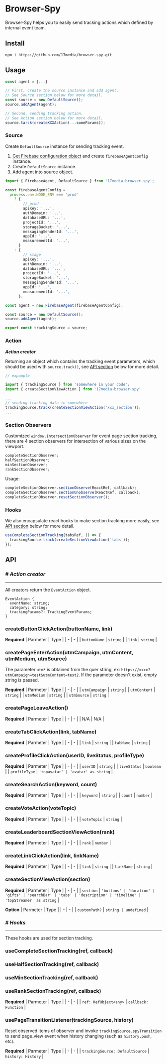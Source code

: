 # Browser-Spy

Browser-Spy helps you to easily send tracking actions which defined by internal event team.

## Install

```
npm i https://github.com/17media/browser-spy.git
```

## Usage

```typescript
const agent = {...}

// First, create the source instance and add agent.
// See Source section below for more detail.
const source = new DefaultSource();
source.addAgent(agent);

// Second, sending tracking action.
// See Action section below for more detail.
source.tarck(createXXXAction(...someParams));
```

### Source

Create `DefaultSource` instance for sending tracking event.

1. [Get Firebase configuration object](https://firebase.google.com/docs/projects/learn-more#config-files-objects) and create `firebaseAgentConfig` instance.
2. Create `DefaultSource` instance.
3. Add agent into source object.

```typescript
import { FirebaseAgent, DefaultSource } from '17media-browser-spy';

const firebaseAgentConfig =
  process.env.NODE_ENV === 'prod'
    ? {
        // prod
        apiKey: '...',
        authDomain: '...',
        databaseURL: '...',
        projectId: '...',
        storageBucket: '...',
        messagingSenderId: '...',
        appId: '...',
        measurementId: '...',
      }
    : {
        // stage
        apiKey: '...',
        authDomain: '...',
        databaseURL: '...',
        projectId: '...',
        storageBucket: '...',
        messagingSenderId: '...',
        appId: '...',
        measurementId: '...',
      };

const agent = new FirebaseAgent(firebaseAgentConfig);

const source = new DefaultSource();
source.addAgent(agent);

export const trackingSource = source;
```

### Action

**_Action creator_**

Returning an object which contains the tracking event parameters, which should be used with `source.track()`, see [API section](#api) below for more detail.

```typescript
// expample

import { trackingSource } from 'somewhere in your code';
import { createSectionViewAction } from '17media-browser-spy'

...
// sending tracking data in somewhere
trackingSource.track(createSectionViewAction('xxx_section'));
...
```

### Section Observers

Customized `window.IntersectionObserver` for event page section tracking, there are 4 section observers for intersection of various sizes on the viewport.

```typescript
completeSectionObserver;
halfSectionObserver;
minSectionObserver;
rankSectionObserver;
```

Usage:

```typescript
completeSectionObserver.sectionObserve(ReactRef, callback);
completeSectionObserver.sectionUnobserve(ReactRef, callback);
completeSectionObserver.resetSectionObserver();
```

### Hooks

We also encapsulate react hooks to make section tracking more easily, see [API section](#api) below for more detail.

```typescript
useCompleteSectionTracking(tabsRef, () => {
  trackingSource.track(createSectionViewAction('tabs'));
});
```

## API

### **_# Action creator_**

<hr/>

All creators return the `EventAction` object.

```
EventAction {
  eventName: string;
  category: string;
  trackingParams?: TrackingEventParams;
}
```

### **createButtonClickAction(buttonName, link)**

**Required**
| Parmeter | Type |
| - | - |
| `buttonName` | `string` |
| `link` | `string` |

### **createPageEnterAction(utmCampaign, utmContent, utmMedium, utmSource)**

The parameter `utm*` is obtained from the quer string, ex: `https://xxxx?utmCampaign=test&utmContent=test2`.
If the parameter doesn't exist, empty string is passed.

**Required**
| Parmeter | Type |
| - | - |
| `utmCampaign` | `string` |
| `utmContent` | `string` |
| `utmMedium` | `string` |
| `utmSource` | `string` |

### **createPageLeaveAction()**

**Required**
| Parmeter | Type |
| - | - |
| N/A | N/A |

### **createTabClickAction(link, tabName)**

**Required**
| Parmeter | Type |
| - | - |
| `link` | `string` |
| `tabName` | `string` |

### **createProfileClickAction(userID, liveStatus, profileType)**

**Required**
| Parmeter | Type |
| - | - |
| `userID` | `string` |
| `liveStatus` | `boolean` |
| `profileType` | `'topavatar' | 'avatar' as string` |

### **createSearchAction(keyword, count)**

**Required**
| Parmeter | Type |
| - | - |
| `keyword` | `string` |
| `count` | `number` |

### **createVoteAction(voteTopic)**

**Required**
| Parmeter | Type |
| - | - |
| `voteTopic` | `string` |

### **createLeaderboardSectionViewAction(rank)**

**Required**
| Parmeter | Type |
| - | - |
| `rank` | `number` |

### **createLinkClickAction(link, linkName)**

**Required**
| Parmeter | Type |
| - | - |
| `link` | `string` |
| `linkName` | `string` |

### **createSectionViewAction(section)**

**Required**
| Parmeter | Type |
| - | - |
| `section` | `'buttons' | 'duration' | 'gifts' | 'searchBar' | 'tabs' | 'description' | 'timeline' | 'topStreamer' as string` |

**Option**
| Parmeter | Type |
| - | - |
| `customPath?` | `string | undefined` |

### **_# Hooks_**

<hr/>

These hooks are used for section tracking.

### **useCompleteSectionTracking(ref, callback)**

### **useHalfSectionTracking(ref, callback)**

### **useMinSectionTracking(ref, callback)**

### **useRankSectionTracking(ref, callback)**

**Required**
| Parmeter | Type |
| - | - |
| `ref: RefObject<any>` | `callback: Function` |

### **usePageTransitionListener(trackingSource, history)**

Reset observed items of observer and invoke `trackingSource.spyTransition` to send page_view event when history changing (such as `history.push`, etc).

**Required**
| Parmeter | Type |
| - | - |
| `trackingSource: DefaultSource` | `history: History` |
